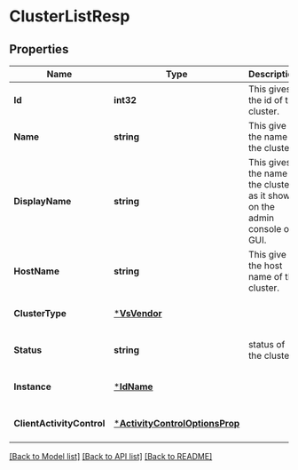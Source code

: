# ClusterListResp

## Properties
Name | Type | Description | Notes
------------ | ------------- | ------------- | -------------
**Id** | **int32** | This gives the id of the cluster. | [optional] [default to null]
**Name** | **string** | This give the name of the cluster. | [optional] [default to null]
**DisplayName** | **string** | This gives the name of the cluster as it shown on the admin console or GUI. | [optional] [default to null]
**HostName** | **string** | This give the host name of the cluster. | [optional] [default to null]
**ClusterType** | [***VsVendor**](VSVendor.md) |  | [optional] [default to null]
**Status** | **string** | status of the cluster | [optional] [default to null]
**Instance** | [***IdName**](IdName.md) |  | [optional] [default to null]
**ClientActivityControl** | [***ActivityControlOptionsProp**](ActivityControlOptionsProp.md) |  | [optional] [default to null]

[[Back to Model list]](../README.md#documentation-for-models) [[Back to API list]](../README.md#documentation-for-api-endpoints) [[Back to README]](../README.md)


